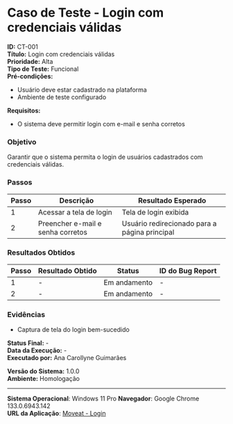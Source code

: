 # Caso de Teste - Login com credenciais válidas

**ID:** CT-001  
**Título:** Login com credenciais válidas  
**Prioridade:** Alta  
**Tipo de Teste:** Funcional  
**Pré-condições:**  
- Usuário deve estar cadastrado na plataforma  
- Ambiente de teste configurado  

**Requisitos:**  
- O sistema deve permitir login com e-mail e senha corretos  

### Objetivo
Garantir que o sistema permita o login de usuários cadastrados com credenciais válidas.

### Passos
| Passo | Descrição                         | Resultado Esperado                            |
|-------|-----------------------------------|-----------------------------------------------|
| 1     | Acessar a tela de login           | Tela de login exibida                         |
| 2     | Preencher e-mail e senha corretos | Usuário redirecionado para a página principal |

### Resultados Obtidos
| Passo | Resultado Obtido        | Status       | ID do Bug Report |
|-------|-------------------------|--------------|------------------|
| 1     | -                       | Em andamento | -                |
| 2     | -                       | Em andamento | -                |

### Evidências
- Captura de tela do login bem-sucedido

**Status Final:** -  
**Data da Execução:** -  
**Executado por:** Ana Carollyne Guimarães   

**Versão do Sistema:** 1.0.0  
**Ambiente:** Homologação 

---
**Sistema Operacional**: Windows 11 Pro
**Navegador**: Google Chrome 133.0.6943.142  
**URL da Aplicação**: [Moveat - Login](http://localhost:3000/login)